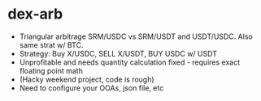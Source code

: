 # dex-arb
- Triangular arbitrage SRM/USDC vs SRM/USDT and USDT/USDC. Also same strat w/ BTC.
- Strategy: Buy X/USDC, SELL X/USDT, BUY USDC w/ USDT
- Unprofitable and needs quantity calculation fixed - requires exact floating point math
- (Hacky weekend project, code is rough)
- Need to configure your OOAs, json file, etc
